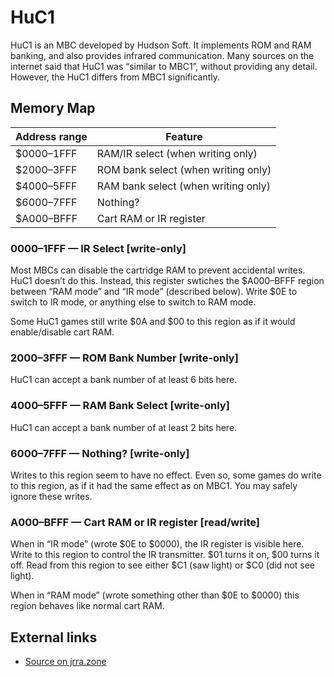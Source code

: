 # HuC1

HuC1 is an MBC developed by Hudson Soft. It implements ROM and RAM
banking, and also provides infrared communication. Many sources on the
internet said that HuC1 was “similar to MBC1”, without providing any
detail. However, the HuC1 differs from MBC1 significantly.

## Memory Map

Address range | Feature
--------------|------------------------------------
  $0000–1FFF  | RAM/IR select (when writing only)
  $2000–3FFF  | ROM bank select (when writing only)
  $4000–5FFF  | RAM bank select (when writing only)
  $6000–7FFF  | Nothing?
  $A000–BFFF  | Cart RAM or IR register

### 0000–1FFF — IR Select [write-only]

Most MBCs can disable the cartridge RAM to prevent accidental writes.
HuC1 doesn’t do this. Instead, this register swtiches the $A000–BFFF
region between “RAM mode” and “IR mode” (described below). Write $0E to
switch to IR mode, or anything else to switch to RAM mode.

Some HuC1 games still write $0A and $00 to this region as if it would
enable/disable cart RAM.

### 2000–3FFF — ROM Bank Number [write-only]

HuC1 can accept a bank number of at least 6 bits here.

### 4000–5FFF — RAM Bank Select [write-only]

HuC1 can accept a bank number of at least 2 bits here.

### 6000–7FFF — Nothing? [write-only]

Writes to this region seem to have no effect. Even so, some games do
write to this region, as if it had the same effect as on MBC1. You may
safely ignore these writes.

### A000–BFFF — Cart RAM or IR register [read/write]

When in “IR mode” (wrote $0E to $0000), the IR register is visible
here. Write to this region to control the IR transmitter. $01 turns it
on, $00 turns it off. Read from this region to see either $C1 (saw
light) or $C0 (did not see light).

When in “RAM mode” (wrote something other than $0E to $0000) this region
behaves like normal cart RAM.

## External links

- [Source on jrra.zone](http://jrra.zone/blog/huc1.html)
